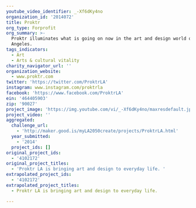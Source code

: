 ```yaml
---
youtube_video_identifier: _-Xf6dKy4no
organization_id: '2014072'
title: Proktr
org_type: Forprofit
org_summary: >-
  Proktr illuminates what is going on now in the art and design world of Los
  Angeles.
tags_indicators:
  - Art
  - Arts & cultural vitality
charity_navigator_url: ''
organization_website:
  - www.proktr.com
twitter: 'https://twitter.com/ProktrLA'
instagram: www.instagram.com/proktrla
facebook: 'https://www.facebook.com/ProktrLA'
ein: '464405903'
zip: '90027'
project_image: 'https://img.youtube.com/vi/_-Xf6dKy4no/maxresdefault.jpg'
project_video: ''
aggregated:
  challenge_url:
    - 'http://maker.good.is/myLA2050create/projects/ProktrLA.html'
  year_submitted:
    - '2014'
  project_ids: []
original_project_ids:
  - '4102172'
original_project_titles:
  - 'Proktr LA is bringing art and design to everyday life. '
extrapolated_project_ids:
  - '4102172'
extrapolated_project_titles:
  - Proktr LA is bringing art and design to everyday life.

---
```

